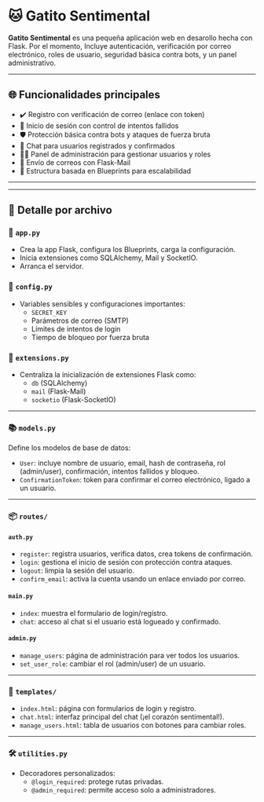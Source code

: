 # 🐱 Gatito Sentimental

**Gatito Sentimental** es una pequeña aplicación web en desarollo hecha con Flask. Por el momento,  Incluye autenticación, verificación por correo electrónico, roles de usuario, seguridad básica contra bots, y un panel administrativo. 


---

## 🌐 Funcionalidades principales

- ✔️ Registro con verificación de correo (enlace con token)
- 🔐 Inicio de sesión con control de intentos fallidos
- 🛡️ Protección básica contra bots y ataques de fuerza bruta
- 💬 Chat para usuarios registrados y confirmados
- 🧑‍💼 Panel de administración para gestionar usuarios y roles
- 💌 Envío de correos con Flask-Mail
- 🧠 Estructura basada en Blueprints para escalabilidad

---
---

## 📂 Detalle por archivo

### 🔹 `app.py`
- Crea la app Flask, configura los Blueprints, carga la configuración.
- Inicia extensiones como SQLAlchemy, Mail y SocketIO.
- Arranca el servidor.

### 🔹 `config.py`
- Variables sensibles y configuraciones importantes:
  - `SECRET_KEY`
  - Parámetros de correo (SMTP)
  - Límites de intentos de login
  - Tiempo de bloqueo por fuerza bruta

### 🔹 `extensions.py`
- Centraliza la inicialización de extensiones Flask como:
  - `db` (SQLAlchemy)
  - `mail` (Flask-Mail)
  - `socketio` (Flask-SocketIO)

---

### 📚 `models.py`

Define los modelos de base de datos:

- `User`: incluye nombre de usuario, email, hash de contraseña, rol (admin/user), confirmación, intentos fallidos y bloqueo.
- `ConfirmationToken`: token para confirmar el correo electrónico, ligado a un usuario.

---

### 📦 `routes/`

#### `auth.py`
- `register`: registra usuarios, verifica datos, crea tokens de confirmación.
- `login`: gestiona el inicio de sesión con protección contra ataques.
- `logout`: limpia la sesión del usuario.
- `confirm_email`: activa la cuenta usando un enlace enviado por correo.

#### `main.py`
- `index`: muestra el formulario de login/registro.
- `chat`: acceso al chat si el usuario está logueado y confirmado.

#### `admin.py`
- `manage_users`: página de administración para ver todos los usuarios.
- `set_user_role`: cambiar el rol (admin/user) de un usuario.

---

### 🎨 `templates/`

- `index.html`: página con formularios de login y registro.
- `chat.html`: interfaz principal del chat (¡el corazón sentimental!).
- `manage_users.html`: tabla de usuarios con botones para cambiar roles.

---

### 🛠️ `utilities.py`

- Decoradores personalizados:
  - `@login_required`: protege rutas privadas.
  - `@admin_required`: permite acceso solo a administradores.
